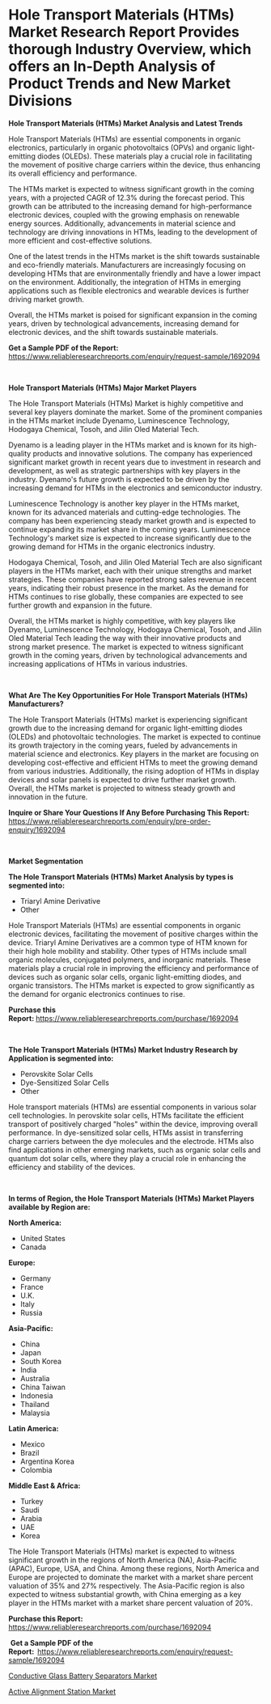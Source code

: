 <p><h1>Hole Transport Materials (HTMs) Market Research Report Provides thorough Industry Overview, which offers an In-Depth Analysis of Product Trends and New Market Divisions</h1></p><p><strong>Hole Transport Materials (HTMs) Market Analysis and Latest Trends</strong></p>
<p><p>Hole Transport Materials (HTMs) are essential components in organic electronics, particularly in organic photovoltaics (OPVs) and organic light-emitting diodes (OLEDs). These materials play a crucial role in facilitating the movement of positive charge carriers within the device, thus enhancing its overall efficiency and performance.</p><p>The HTMs market is expected to witness significant growth in the coming years, with a projected CAGR of 12.3% during the forecast period. This growth can be attributed to the increasing demand for high-performance electronic devices, coupled with the growing emphasis on renewable energy sources. Additionally, advancements in material science and technology are driving innovations in HTMs, leading to the development of more efficient and cost-effective solutions.</p><p>One of the latest trends in the HTMs market is the shift towards sustainable and eco-friendly materials. Manufacturers are increasingly focusing on developing HTMs that are environmentally friendly and have a lower impact on the environment. Additionally, the integration of HTMs in emerging applications such as flexible electronics and wearable devices is further driving market growth.</p><p>Overall, the HTMs market is poised for significant expansion in the coming years, driven by technological advancements, increasing demand for electronic devices, and the shift towards sustainable materials.</p></p>
<p><strong>Get a Sample PDF of the Report:&nbsp;</strong> <a href="https://www.reliableresearchreports.com/enquiry/request-sample/1692094">https://www.reliableresearchreports.com/enquiry/request-sample/1692094</a></p>
<p>&nbsp;</p>
<p><strong>Hole Transport Materials (HTMs) Major Market Players</strong></p>
<p><p>The Hole Transport Materials (HTMs) Market is highly competitive and several key players dominate the market. Some of the prominent companies in the HTMs market include Dyenamo, Luminescence Technology, Hodogaya Chemical, Tosoh, and Jilin Oled Material Tech.</p><p>Dyenamo is a leading player in the HTMs market and is known for its high-quality products and innovative solutions. The company has experienced significant market growth in recent years due to investment in research and development, as well as strategic partnerships with key players in the industry. Dyenamo's future growth is expected to be driven by the increasing demand for HTMs in the electronics and semiconductor industry.</p><p>Luminescence Technology is another key player in the HTMs market, known for its advanced materials and cutting-edge technologies. The company has been experiencing steady market growth and is expected to continue expanding its market share in the coming years. Luminescence Technology's market size is expected to increase significantly due to the growing demand for HTMs in the organic electronics industry.</p><p>Hodogaya Chemical, Tosoh, and Jilin Oled Material Tech are also significant players in the HTMs market, each with their unique strengths and market strategies. These companies have reported strong sales revenue in recent years, indicating their robust presence in the market. As the demand for HTMs continues to rise globally, these companies are expected to see further growth and expansion in the future.</p><p>Overall, the HTMs market is highly competitive, with key players like Dyenamo, Luminescence Technology, Hodogaya Chemical, Tosoh, and Jilin Oled Material Tech leading the way with their innovative products and strong market presence. The market is expected to witness significant growth in the coming years, driven by technological advancements and increasing applications of HTMs in various industries.</p></p>
<p>&nbsp;</p>
<p><strong>What Are The Key Opportunities For Hole Transport Materials (HTMs) Manufacturers?</strong></p>
<p><p>The Hole Transport Materials (HTMs) market is experiencing significant growth due to the increasing demand for organic light-emitting diodes (OLEDs) and photovoltaic technologies. The market is expected to continue its growth trajectory in the coming years, fueled by advancements in material science and electronics. Key players in the market are focusing on developing cost-effective and efficient HTMs to meet the growing demand from various industries. Additionally, the rising adoption of HTMs in display devices and solar panels is expected to drive further market growth. Overall, the HTMs market is projected to witness steady growth and innovation in the future.</p></p>
<p><strong>Inquire or Share Your Questions If Any Before Purchasing This Report:</strong> <a href="https://www.reliableresearchreports.com/enquiry/pre-order-enquiry/1692094">https://www.reliableresearchreports.com/enquiry/pre-order-enquiry/1692094</a></p>
<p>&nbsp;</p>
<p><strong>Market Segmentation</strong></p>
<p><strong>The Hole Transport Materials (HTMs) Market Analysis by types is segmented into:</strong></p>
<p><ul><li>Triaryl Amine Derivative</li><li>Other</li></ul></p>
<p><p>Hole Transport Materials (HTMs) are essential components in organic electronic devices, facilitating the movement of positive charges within the device. Triaryl Amine Derivatives are a common type of HTM known for their high hole mobility and stability. Other types of HTMs include small organic molecules, conjugated polymers, and inorganic materials. These materials play a crucial role in improving the efficiency and performance of devices such as organic solar cells, organic light-emitting diodes, and organic transistors. The HTMs market is expected to grow significantly as the demand for organic electronics continues to rise.</p></p>
<p><strong>Purchase this Report:&nbsp;</strong><a href="https://www.reliableresearchreports.com/purchase/1692094">https://www.reliableresearchreports.com/purchase/1692094</a></p>
<p>&nbsp;</p>
<p><strong>The Hole Transport Materials (HTMs) Market Industry Research by Application is segmented into:</strong></p>
<p><ul><li>Perovskite Solar Cells</li><li>Dye-Sensitized Solar Cells</li><li>Other</li></ul></p>
<p><p>Hole transport materials (HTMs) are essential components in various solar cell technologies. In perovskite solar cells, HTMs facilitate the efficient transport of positively charged "holes" within the device, improving overall performance. In dye-sensitized solar cells, HTMs assist in transferring charge carriers between the dye molecules and the electrode. HTMs also find applications in other emerging markets, such as organic solar cells and quantum dot solar cells, where they play a crucial role in enhancing the efficiency and stability of the devices.</p></p>
<p>&nbsp;</p>
<p><strong>In terms of Region, the Hole Transport Materials (HTMs) Market Players available by Region are:</strong></p>
<p>
    <p> <strong> North America: </strong>
        <ul>
            <li>United States</li>
            <li>Canada</li>
        </ul>
        </p> 
    <p> <strong> Europe: </strong>
        <ul>
            <li>Germany</li>
            <li>France</li>
            <li>U.K.</li>
            <li>Italy</li>
            <li>Russia</li>
        </ul>
        </p> 
    <p> <strong> Asia-Pacific: </strong>
        <ul>
            <li>China</li>
            <li>Japan</li>
            <li>South Korea</li>
            <li>India</li>
            <li>Australia</li>
            <li>China Taiwan</li>
            <li>Indonesia</li>
            <li>Thailand</li>
            <li>Malaysia</li>
        </ul>
        </p> 
    <p> <strong> Latin America: </strong>
        <ul>
            <li>Mexico</li>
            <li>Brazil</li>
            <li>Argentina Korea</li>
            <li>Colombia</li>
        </ul>
        </p> 
    <p> <strong> Middle East & Africa: </strong>
        <ul>
            <li>Turkey</li>
            <li>Saudi</li>
            <li>Arabia</li>
            <li>UAE</li>
            <li>Korea</li>
        </ul>
    </p>
    </p>
<p><p>The Hole Transport Materials (HTMs) market is expected to witness significant growth in the regions of North America (NA), Asia-Pacific (APAC), Europe, USA, and China. Among these regions, North America and Europe are projected to dominate the market with a market share percent valuation of 35% and 27% respectively. The Asia-Pacific region is also expected to witness substantial growth, with China emerging as a key player in the HTMs market with a market share percent valuation of 20%.</p></p>
<p><strong>Purchase this Report: </strong><a href="https://www.reliableresearchreports.com/purchase/1692094">https://www.reliableresearchreports.com/purchase/1692094</a></p>
<p>&nbsp;<strong>Get a Sample PDF of the Report:&nbsp;&nbsp;</strong><a href="https://www.reliableresearchreports.com/enquiry/request-sample/1692094">https://www.reliableresearchreports.com/enquiry/request-sample/1692094</a></p>
<p><strong></strong></p>
<p><p><a href="https://issuu.com/reportprime-2/docs/conductive-glass-battery-separators-market-size-20">Conductive Glass Battery Separators Market</a></p><p><a href="https://issuu.com/reportprime-2/docs/active-alignment-station-market-size-2030.pptx">Active Alignment Station Market</a></p></p>